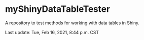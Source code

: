 # myShinyDataTableTester
A repository to test methods for working with data tables in Shiny. 

Last update: Tue, Feb 16, 2021, 8:44 p.m. CST
